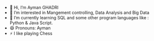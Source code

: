 - 👋 Hi, I’m Ayman GHADRI
- 👀 I’m interested in Mangement controlling, Data Analysis and Big Data
- 🌱 I’m currently learning SQL and some other program languages like : Python & Java Script.
- 😄 Pronouns: Ayman
- ⚡ I like playing Chess

<!---
aymanghadri/aymanghadri is a ✨ special ✨ repository because its `README.md` (this file) appears on your GitHub profile.
You can click the Preview link to take a look at your changes.
--->

